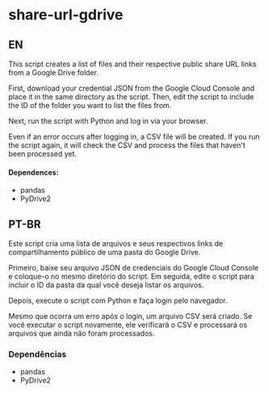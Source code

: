 # share-url-gdrive

## EN

This script creates a list of files and their respective public share URL links from a Google Drive folder.

First, download your credential JSON from the Google Cloud Console and place it in the same directory as the script. Then, edit the script to include the ID of the folder you want to list the files from.

Next, run the script with Python and log in via your browser.

Even if an error occurs after logging in, a CSV file will be created. If you run the script again, it will check the CSV and process the files that haven't been processed yet.

#### Dependences:
 - pandas
 - PyDrive2

## PT-BR

Este script cria uma lista de arquivos e seus respectivos links de compartilhamento público de uma pasta do Google Drive.

Primeiro, baixe seu arquivo JSON de credenciais do Google Cloud Console e coloque-o no mesmo diretório do script. Em seguida, edite o script para incluir o ID da pasta da qual você deseja listar os arquivos.

Depois, execute o script com Python e faça login pelo navegador.

Mesmo que ocorra um erro após o login, um arquivo CSV será criado. Se você executar o script novamente, ele verificará o CSV e processará os arquivos que ainda não foram processados.

### Dependências
  - pandas
  - PyDrive2
